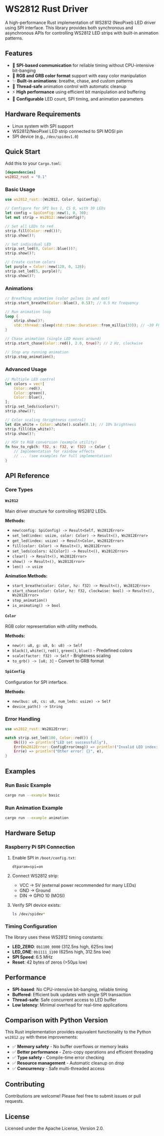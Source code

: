 # WS2812 Rust Driver

A high-performance Rust implementation of WS2812 (NeoPixel) LED driver using SPI interface. This library provides both synchronous and asynchronous APIs for controlling WS2812 LED strips with built-in animation patterns.

## Features

- 🚀 **SPI-based communication** for reliable timing without CPU-intensive bit-banging
- 🎨 **RGB and GRB color format** support with easy color manipulation
- ✨ **Built-in animations**: breathe, chase, and custom patterns
- 🧵 **Thread-safe** animation control with automatic cleanup
- ⚡ **High performance** using efficient bit manipulation and buffering
- 🔧 **Configurable** LED count, SPI timing, and animation parameters

## Hardware Requirements

- Linux system with SPI support
- WS2812/NeoPixel LED strip connected to SPI MOSI pin
- SPI device (e.g., `/dev/spidev1.0`)

## Quick Start

Add this to your `Cargo.toml`:

```toml
[dependencies]
ws2812_rust = "0.1"
```

### Basic Usage

```rust
use ws2812_rust::{Ws2812, Color, SpiConfig};

// Configure for SPI bus 1, CS 0, with 30 LEDs
let config = SpiConfig::new(1, 0, 30);
let mut strip = Ws2812::new(config)?;

// Set all LEDs to red
strip.fill(Color::red())?;
strip.show()?;

// Set individual LED
strip.set_led(0, Color::blue())?;
strip.show()?;

// Create custom colors
let purple = Color::new(128, 0, 128);
strip.set_led(5, purple)?;
strip.show()?;
```

### Animations

```rust
// Breathing animation (color pulses in and out)
strip.start_breathe(Color::blue(), 0.5)?; // 0.5 Hz frequency

// Run animation loop
loop {
    strip.show()?;
    std::thread::sleep(std::time::Duration::from_millis(33)); // ~30 FPS
}

// Chase animation (single LED moves around)
strip.start_chase(Color::red(), 2.0, true)?; // 2 Hz, clockwise

// Stop any running animation
strip.stop_animation();
```

### Advanced Usage

```rust
// Multiple LED control
let colors = vec![
    Color::red(),
    Color::green(),
    Color::blue(),
];
strip.set_leds(&colors)?;
strip.show()?;

// Color scaling (brightness control)
let dim_white = Color::white().scale(0.1); // 10% brightness
strip.fill(dim_white)?;
strip.show()?;

// HSV to RGB conversion (example utility)
fn hsv_to_rgb(h: f32, s: f32, v: f32) -> Color {
    // Implementation for rainbow effects
    // ... (see examples for full implementation)
}
```

## API Reference

### Core Types

#### `Ws2812`
Main driver structure for controlling WS2812 LEDs.

**Methods:**
- `new(config: SpiConfig) -> Result<Self, Ws2812Error>`
- `set_led(index: usize, color: Color) -> Result<(), Ws2812Error>`
- `get_led(index: usize) -> Result<Color, Ws2812Error>`
- `fill(color: Color) -> Result<(), Ws2812Error>`
- `set_leds(colors: &[Color]) -> Result<(), Ws2812Error>`
- `clear() -> Result<(), Ws2812Error>`
- `show() -> Result<(), Ws2812Error>`
- `len() -> usize`

**Animation Methods:**
- `start_breathe(color: Color, hz: f32) -> Result<(), Ws2812Error>`
- `start_chase(color: Color, hz: f32, clockwise: bool) -> Result<(), Ws2812Error>`
- `stop_animation()`
- `is_animating() -> bool`

#### `Color`
RGB color representation with utility methods.

**Methods:**
- `new(r: u8, g: u8, b: u8) -> Self`
- `black()`, `white()`, `red()`, `green()`, `blue()` - Predefined colors
- `scale(factor: f32) -> Self` - Brightness scaling
- `to_grb() -> [u8; 3]` - Convert to GRB format

#### `SpiConfig`
Configuration for SPI interface.

**Methods:**
- `new(bus: u8, cs: u8, num_leds: usize) -> Self`
- `device_path() -> String`

### Error Handling

```rust
use ws2812_rust::Ws2812Error;

match strip.set_led(100, Color::red()) {
    Ok(()) => println!("LED set successfully"),
    Err(Ws2812Error::ConfigError(msg)) => println!("Invalid LED index: {}", msg),
    Err(e) => println!("Other error: {}", e),
}
```

## Examples

### Run Basic Example
```bash
cargo run --example basic
```

### Run Animation Example
```bash
cargo run --example animation
```

## Hardware Setup

### Raspberry Pi SPI Connection

1. Enable SPI in `/boot/config.txt`:
   ```
   dtparam=spi=on
   ```

2. Connect WS2812 strip:
   - VCC → 5V (external power recommended for many LEDs)
   - GND → Ground
   - DIN → GPIO 10 (MOSI)

3. Verify SPI device exists:
   ```bash
   ls /dev/spidev*
   ```

### Timing Configuration

The library uses these WS2812 timing constants:
- **LED_ZERO**: `0b1100_0000` (312.5ns high, 625ns low)
- **LED_ONE**: `0b1111_1100` (625ns high, 312.5ns low)  
- **SPI Speed**: 6.5 MHz
- **Reset**: 42 bytes of zeros (>50μs low)

## Performance

- **SPI-based**: No CPU-intensive bit-banging, reliable timing
- **Buffered**: Efficient bulk updates with single SPI transaction
- **Thread-safe**: Safe concurrent access to LED buffer
- **Low latency**: Minimal overhead for real-time applications

## Comparison with Python Version

This Rust implementation provides equivalent functionality to the Python `ws2812.py` with these improvements:

- ✅ **Memory safety** - No buffer overflows or memory leaks
- ✅ **Better performance** - Zero-copy operations and efficient threading
- ✅ **Type safety** - Compile-time error checking
- ✅ **Resource management** - Automatic cleanup on drop
- ✅ **Concurrency** - Safe multi-threaded access

## Contributing

Contributions are welcome! Please feel free to submit issues or pull requests.

## License

Licensed under the Apache License, Version 2.0.

